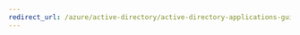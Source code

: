 ```yaml
---
redirect_url: /azure/active-directory/active-directory-applications-guiding-developers-assigning-groups
---
```

